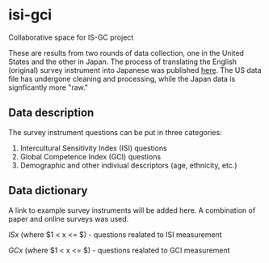 # isi-gci
Collaborative space for IS-GC project

These are results from two rounds of data collection, one in the United States and the other in Japan. The process of translating  the English (original) survey instrument into Japanese was published [here](https://iccglobal.org/2020/09/30/applicability-of-gci-and-isi-in-japanese-educational-environment/). The US data file has undergone cleaning and processing, while the Japan data is signficantly more "raw."

## Data description

The survey instrument questions can be put in three categories:
1. Intercultural Sensitivity Index (ISI) questions
2. Global Competence Index (GCI) questions
3. Demographic and other indiviual descriptors (age, ethnicity, etc.)

## Data dictionary

A link to example survey instruments will be added here. A combination of paper and online surveys was used.

$ISx$ (where $1 < x <= $) - questions realated to ISI measurement

$GCx$ (where $1 < x <= $) - questions realated to GCI measurement



